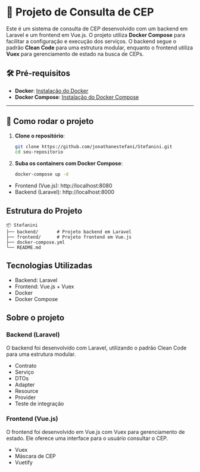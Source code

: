 # 🚀 Projeto de Consulta de CEP

Este é um sistema de consulta de CEP desenvolvido com um backend em Laravel e um frontend em Vue.js. 
O projeto utiliza **Docker Compose** para facilitar a configuração e execução dos serviços. 
O backend segue o padrão **Clean Code** para uma estrutura modular, 
enquanto o frontend utiliza **Vuex** para gerenciamento de estado na busca de CEPs.

## 🛠 Pré-requisitos

- **Docker**: [Instalação do Docker](https://docs.docker.com/get-docker/)
- **Docker Compose**: [Instalação do Docker Compose](https://docs.docker.com/compose/install/)

---

## 🚀 Como rodar o projeto

1. **Clone o repositório**:

   ```bash
   git clone https://github.com/jonathanestefani/Stefanini.git
   cd seu-repositorio

2. **Suba os containers com Docker Compose**:

   ```bash
   docker-compose up -d
    ```
- Frontend (Vue.js): http://localhost:8080
- Backend (Laravel): http://localhost:8000

## Estrutura do Projeto
```
📦 Stefanini
├── backend/       # Projeto backend em Laravel
├── frontend/      # Projeto frontend em Vue.js
├── docker-compose.yml
└── README.md
```
## Tecnologias Utilizadas

- Backend: Laravel
- Frontend: Vue.js + Vuex
- Docker
- Docker Compose

## Sobre o projeto

### Backend (Laravel)

O backend foi desenvolvido com Laravel, utilizando o padrão Clean Code para uma estrutura modular. 

- Contrato
- Serviço
- DTOs
- Adapter
- Resource
- Provider
- Teste de integração

### Frontend (Vue.js)

O frontend foi desenvolvido em Vue.js com Vuex para gerenciamento de estado. Ele oferece uma interface para o usuário consultar o CEP.

- Vuex
- Máscara de CEP
- Vuetify
